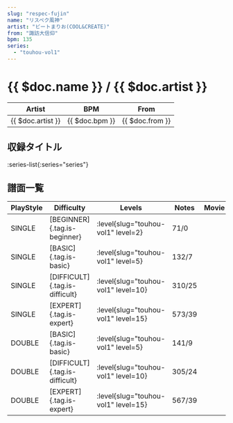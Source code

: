 ```yaml
---
slug: "respec-fujin"
name: "リスペク風神"
artist: "ビートまりお(COOL&CREATE)"
from: "諏訪大信仰"
bpm: 135
series:
  - "touhou-vol1"
---
```


# {{ $doc.name }} / {{ $doc.artist }}

|Artist|BPM|From|
|------|---|----|
|{{ $doc.artist }}|{{ $doc.bpm }}|{{ $doc.from }}|

## 収録タイトル

:series-list{:series="series"}

## 譜面一覧

|PlayStyle|Difficulty|Levels|Notes|Movie|
|---------|----------|------|-----|-----|
|SINGLE|[BEGINNER]{.tag.is-beginner}|<div class="field is-grouped is-grouped-multiline"> :level{slug="touhou-vol1" level=2}</div>|71/0||
|SINGLE|[BASIC]{.tag.is-basic}|<div class="field is-grouped is-grouped-multiline"> :level{slug="touhou-vol1" level=5}</div>|132/7||
|SINGLE|[DIFFICULT]{.tag.is-difficult}|<div class="field is-grouped is-grouped-multiline"> :level{slug="touhou-vol1" level=10}</div>|310/25||
|SINGLE|[EXPERT]{.tag.is-expert}|<div class="field is-grouped is-grouped-multiline"> :level{slug="touhou-vol1" level=15}</div>|573/39||
|DOUBLE|[BASIC]{.tag.is-basic}|<div class="field is-grouped is-grouped-multiline"> :level{slug="touhou-vol1" level=5}</div>|141/9||
|DOUBLE|[DIFFICULT]{.tag.is-difficult}|<div class="field is-grouped is-grouped-multiline"> :level{slug="touhou-vol1" level=10}</div>|305/24||
|DOUBLE|[EXPERT]{.tag.is-expert}|<div class="field is-grouped is-grouped-multiline"> :level{slug="touhou-vol1" level=15}</div>|567/39||
